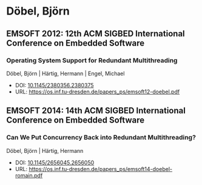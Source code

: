 # Döbel, Björn

## EMSOFT 2012: 12th ACM SIGBED International Conference on Embedded Software

### Operating System Support for Redundant Multithreading
Döbel, Björn | Härtig, Hermann | Engel, Michael
* DOI: [10.1145/2380356.2380375](https://doi.org/10.1145/2380356.2380375)
* URL: <https://os.inf.tu-dresden.de/papers_ps/emsoft12-doebel.pdf>

## EMSOFT 2014: 14th ACM SIGBED International Conference on Embedded Software

### Can We Put Concurrency Back into Redundant Multithreading?
Döbel, Björn | Härtig, Hermann
* DOI: [10.1145/2656045.2656050](https://doi.org/10.1145/2656045.2656050)
* URL: <https://os.inf.tu-dresden.de/papers_ps/emsoft14-doebel-romain.pdf>


